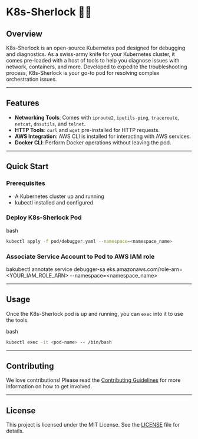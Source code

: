 # K8s-Sherlock 🕵️‍♂️

Overview
--------

K8s-Sherlock is an open-source Kubernetes pod designed for debugging and diagnostics. As a swiss-army knife for your Kubernetes cluster, it comes pre-loaded with a host of tools to help you diagnose issues with network, containers, and more. Developed to expedite the troubleshooting process, K8s-Sherlock is your go-to pod for resolving complex orchestration issues.

---

Features
--------

* **Networking Tools**: Comes with `iproute2`, `iputils-ping`, `traceroute`, `netcat`, `dnsutils`, and `telnet`.
* **HTTP Tools**: `curl` and `wget` pre-installed for HTTP requests.
* **AWS Integration**: AWS CLI is installed for interacting with AWS services.
* **Docker CLI**: Perform Docker operations without leaving the pod.

---

Quick Start
-----------

### Prerequisites

* A Kubernetes cluster up and running
* kubectl installed and configured

### Deploy K8s-Sherlock Pod

bash

```bash
kubectl apply -f pod/debugger.yaml --namespace=<namespace_name>
```

### Associate Service Account to Pod to AWS IAM role

bakubectl annotate service debugger-sa eks.amazonaws.com/role-arn=<YOUR_IAM_ROLE_ARN> --namespace=<namespace_name>



---

Usage
-----

Once the K8s-Sherlock pod is up and running, you can `exec` into it to use the tools.

bash

```bash
kubectl exec -it <pod-name> -- /bin/bash
```

---

Contributing
------------

We love contributions! Please read the [Contributing Guidelines](CONTRIBUTING.md) for more information on how to get involved.

---

License
-------

This project is licensed under the MIT License. See the [LICENSE](LICENSE.md) file for details.

